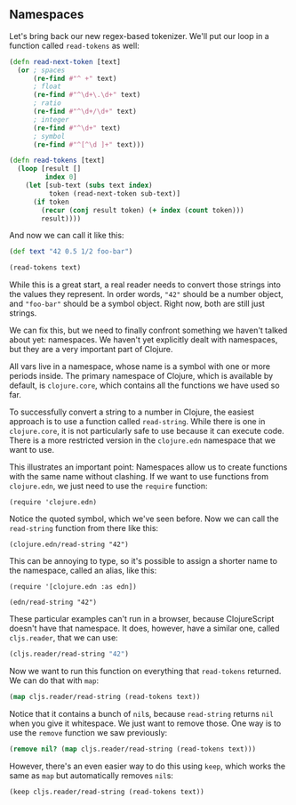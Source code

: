 ## Namespaces

Let's bring back our new regex-based tokenizer. We'll put our loop in a function called `read-tokens` as well:

```clojure
(defn read-next-token [text]
  (or ; spaces
      (re-find #"^ +" text)
      ; float
      (re-find #"^\d+\.\d+" text)
      ; ratio
      (re-find #"^\d+/\d+" text)
      ; integer
      (re-find #"^\d+" text)
      ; symbol
      (re-find #"^[^\d ]+" text)))

(defn read-tokens [text]
  (loop [result []
         index 0]
    (let [sub-text (subs text index)
          token (read-next-token sub-text)]
      (if token
        (recur (conj result token) (+ index (count token)))
        result))))
```

And now we can call it like this:

```clojure
(def text "42 0.5 1/2 foo-bar")

(read-tokens text)
```

While this is a great start, a real reader needs to convert those strings into the values they represent. In order words, `"42"` should be a number object, and `"foo-bar"` should be a symbol object. Right now, both are still just strings.

We can fix this, but we need to finally confront something we haven't talked about yet: namespaces. We haven't yet explicitly dealt with namespaces, but they are a very important part of Clojure.

All vars live in a namespace, whose name is a symbol with one or more periods inside. The primary namespace of Clojure, which is available by default, is `clojure.core`, which contains all the functions we have used so far.

To successfully convert a string to a number in Clojure, the easiest approach is to use a function called `read-string`. While there is one in `clojure.core`, it is not particularly safe to use because it can execute code. There is a more restricted version in the `clojure.edn` namespace that we want to use.

This illustrates an important point: Namespaces allow us to create functions with the same name without clashing. If we want to use functions from `clojure.edn`, we just need to use the `require` function:

```
(require 'clojure.edn)
```

Notice the quoted symbol, which we've seen before. Now we can call the `read-string` function from there like this:

```
(clojure.edn/read-string "42")
```

This can be annoying to type, so it's possible to assign a shorter name to the namespace, called an alias, like this:

```
(require '[clojure.edn :as edn])

(edn/read-string "42")
```

These particular examples can't run in a browser, because ClojureScript doesn't have that namespace. It does, however, have a similar one, called `cljs.reader`, that we can use:

```clojure
(cljs.reader/read-string "42")
```

Now we want to run this function on everything that `read-tokens` returned. We can do that with `map`:

```clojure
(map cljs.reader/read-string (read-tokens text))
```

Notice that it contains a bunch of `nil`s, because `read-string` returns `nil` when you give it whitespace. We just want to remove those. One way is to use the `remove` function we saw previously:

```clojure
(remove nil? (map cljs.reader/read-string (read-tokens text)))
```

However, there's an even easier way to do this using `keep`, which works the same as `map` but automatically removes `nil`s:

```clojure
(keep cljs.reader/read-string (read-tokens text))
```

